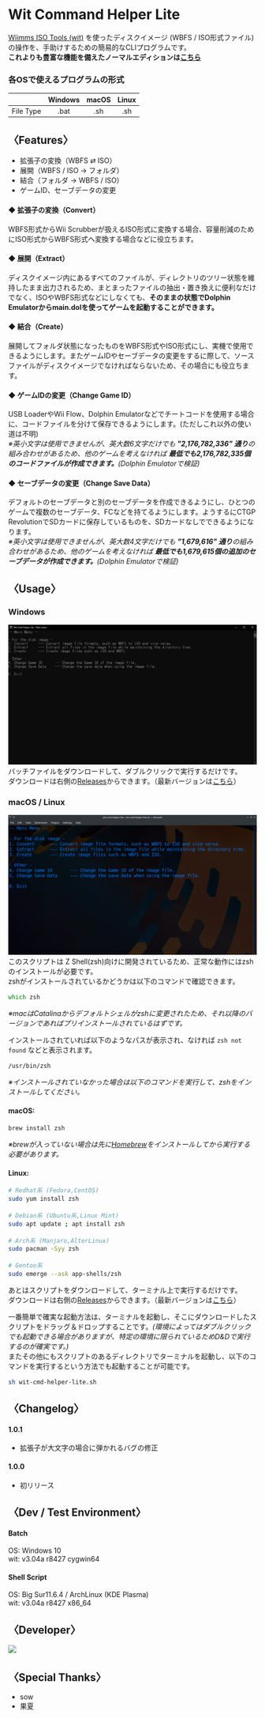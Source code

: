 # Wit Command Helper Lite

[Wiimms ISO Tools (wit)](https://wit.wiimm.de/) を使ったディスクイメージ (WBFS / ISO形式ファイル) の操作を、手助けするための簡易的なCLIプログラムです。<br>
**これよりも豊富な機能を備えたノーマルエディションは[こちら](https://github.com/esuo1198/wit-cmd-helper)**


### 各OSで使えるプログラムの形式
||Windows|macOS|Linux|
|:---:|:---:|:---:|:---:|
|File Type|.bat|.sh|.sh|

## 〈Features〉
- 拡張子の変換（WBFS ⇄ ISO）
- 展開（WBFS / ISO → フォルダ）
- 結合（フォルダ → WBFS / ISO）
- ゲームID、セーブデータの変更

#### ◆ 拡張子の変換（Convert）
WBFS形式からWii Scrubberが扱えるISO形式に変換する場合、容量削減のためにISO形式からWBFS形式へ変換する場合などに役立ちます。

#### ◆ 展開（Extract）
ディスクイメージ内にあるすべてのファイルが、ディレクトリのツリー状態を維持したまま出力されるため、まとまったファイルの抽出・置き換えに便利なだけでなく、ISOやWBFS形式などにしなくても、**そのままの状態でDolphin Emulatorからmain.dolを使ってゲームを起動することができます。**

#### ◆ 結合（Create）
展開してフォルダ状態になったものをWBFS形式やISO形式にし、実機で使用できるようにします。またゲームIDやセーブデータの変更をするに際して、ソースファイルがディスクイメージでなければならないため、その場合にも役立ちます。

#### ◆ ゲームIDの変更（Change Game ID）
USB LoaderやWii Flow、Dolphin Emulatorなどでチートコードを使用する場合に、コードファイルを分けて保存できるようにします。(ただしこれ以外の使い道は不明)<br>
*※英小文字は使用できませんが、英大数6文字だけでも **"2,176,782,336" 通り**の組み合わせがあるため、他のゲームを考えなければ **最低でも2,176,782,335個のコードファイルが作成できます。**(Dolphin Emulatorで検証)*

#### ◆ セーブデータの変更（Change Save Data）
デフォルトのセーブデータと別のセーブデータを作成できるようにし、ひとつのゲームで複数のセーブデータ、FCなどを持てるようにします。ようするにCTGP RevolutionでSDカードに保存しているものを、SDカードなしでできるようになります。<br>
*※英小文字は使用できませんが、英大数4文字だけでも **"1,679,616" 通り**の組み合わせがあるため、他のゲームを考えなければ **最低でも1,679,615個の追加のセーブデータが作成できます。**(Dolphin Emulatorで検証)*

## 〈Usage〉
### Windows
![Batch](https://raw.githubusercontent.com/Mrmkroll/wit-cmd-helper-lite/main/docs/Batch.png)
バッチファイルをダウンロードして、ダブルクリックで実行するだけです。<br>
ダウンロードは右側の[Releases](https://github.com/Mrmkroll/wit-cmd-helper-lite/releases)からできます。（最新バージョンは[こちら](https://github.com/Mrmkroll/wit-cmd-helper-lite/releases/latest)）

### macOS / Linux
![Shell](https://raw.githubusercontent.com/Mrmkroll/wit-cmd-helper-lite/main/docs/Shell.png)
このスクリプトは Z Shell(zsh)向けに開発されているため、正常な動作にはzshのインストールが必要です。<br>
zshがインストールされているかどうかは以下のコマンドで確認できます。
```zsh
which zsh
```
*※macはCatalinaからデフォルトシェルがzshに変更されたため、それ以降のバージョンであればプリインストールされているはずです。*

インストールされていれば以下のようなパスが表示され、なければ ```zsh not found``` などと表示されます。
```zsh
/usr/bin/zsh
```
*※インストールされていなかった場合は以下のコマンドを実行して、zshをインストールしてください。*

#### macOS:
```zsh
brew install zsh
```
*※brewが入っていない場合は先に[Homebrew](https://brew.sh/index_ja)をインストールしてから実行する必要があります。*

#### Linux:
```zsh
# Redhat系 (Fedora,CentOS)
sudo yum install zsh

# Debian系 (Ubuntu系,Linux Mint)
sudo apt update ; apt install zsh

# Arch系 (Manjaro,AlterLinux)
sudo pacman -Syy zsh

# Gentoo系
sudo emerge --ask app-shells/zsh
```

あとはスクリプトをダウンロードして、ターミナル上で実行するだけです。<br>
ダウンロードは右側の[Releases](https://github.com/Mrmkroll/wit-cmd-helper-lite/releases)からできます。（最新バージョンは[こちら](https://github.com/Mrmkroll/wit-cmd-helper-lite/releases/latest)）

一番簡単で確実な起動方法は、ターミナルを起動し、そこにダウンロードしたスクリプトをドラッグ＆ドロップすることです。*(環境によってはダブルクリックでも起動できる場合がありますが、特定の環境に限られているためD&Dで実行するのが確実です。)*<br>
またその他にもスクリプトのあるディレクトリでターミナルを起動し、以下のコマンドを実行するという方法でも起動することが可能です。
```zsh
sh wit-cmd-helper-lite.sh
```

## 〈Changelog〉
#### 1.0.1
- 拡張子が大文字の場合に弾かれるバグの修正

#### 1.0.0
- 初リリース

## 〈Dev / Test Environment〉
#### Batch
OS: Windows 10<br>
wit: v3.04a r8427 cygwin64

#### Shell Script
OS: Big Sur11.6.4 / ArchLinux (KDE Plasma)<br>
wit: v3.04a r8427 x86_64

## 〈Developer〉
<a href="https://twitter.com/RMCHSK">
    <img src="https://avatars.githubusercontent.com/u/53937512" width="100px">
</a>

## 〈Special Thanks〉
- sow
- 果夏